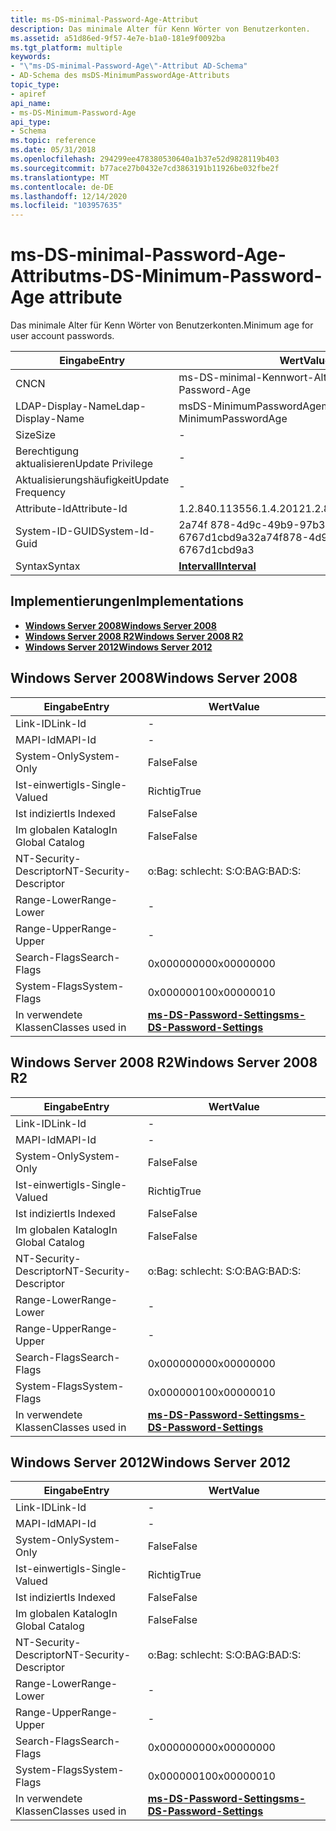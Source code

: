 ```yaml
---
title: ms-DS-minimal-Password-Age-Attribut
description: Das minimale Alter für Kenn Wörter von Benutzerkonten.
ms.assetid: a51d86ed-9f57-4e7e-b1a0-181e9f0092ba
ms.tgt_platform: multiple
keywords:
- "\"ms-DS-minimal-Password-Age\"-Attribut AD-Schema"
- AD-Schema des msDS-MinimumPasswordAge-Attributs
topic_type:
- apiref
api_name:
- ms-DS-Minimum-Password-Age
api_type:
- Schema
ms.topic: reference
ms.date: 05/31/2018
ms.openlocfilehash: 294299ee478380530640a1b37e52d9828119b403
ms.sourcegitcommit: b77ace27b0432e7cd3863191b11926be032fbe2f
ms.translationtype: MT
ms.contentlocale: de-DE
ms.lasthandoff: 12/14/2020
ms.locfileid: "103957635"
---
```

# <a name="ms-ds-minimum-password-age-attribute"></a><span data-ttu-id="9d3b1-105">ms-DS-minimal-Password-Age-Attribut</span><span class="sxs-lookup"><span data-stu-id="9d3b1-105">ms-DS-Minimum-Password-Age attribute</span></span>

<span data-ttu-id="9d3b1-106">Das minimale Alter für Kenn Wörter von Benutzerkonten.</span><span class="sxs-lookup"><span data-stu-id="9d3b1-106">Minimum age for user account passwords.</span></span>



| <span data-ttu-id="9d3b1-107">Eingabe</span><span class="sxs-lookup"><span data-stu-id="9d3b1-107">Entry</span></span> | <span data-ttu-id="9d3b1-108">Wert</span><span class="sxs-lookup"><span data-stu-id="9d3b1-108">Value</span></span> |
|-------------------|--------------------------------------|
| <span data-ttu-id="9d3b1-109">CN</span><span class="sxs-lookup"><span data-stu-id="9d3b1-109">CN</span></span>                | <span data-ttu-id="9d3b1-110">ms-DS-minimal-Kennwort-Alter</span><span class="sxs-lookup"><span data-stu-id="9d3b1-110">ms-DS-Minimum-Password-Age</span></span>           |
| <span data-ttu-id="9d3b1-111">LDAP-Display-Name</span><span class="sxs-lookup"><span data-stu-id="9d3b1-111">Ldap-Display-Name</span></span> | <span data-ttu-id="9d3b1-112">msDS-MinimumPasswordAge</span><span class="sxs-lookup"><span data-stu-id="9d3b1-112">msDS-MinimumPasswordAge</span></span>              |
| <span data-ttu-id="9d3b1-113">Size</span><span class="sxs-lookup"><span data-stu-id="9d3b1-113">Size</span></span>              | \-                                   |
| <span data-ttu-id="9d3b1-114">Berechtigung aktualisieren</span><span class="sxs-lookup"><span data-stu-id="9d3b1-114">Update Privilege</span></span>  | \-                                   |
| <span data-ttu-id="9d3b1-115">Aktualisierungshäufigkeit</span><span class="sxs-lookup"><span data-stu-id="9d3b1-115">Update Frequency</span></span>  | \-                                   |
| <span data-ttu-id="9d3b1-116">Attribute-Id</span><span class="sxs-lookup"><span data-stu-id="9d3b1-116">Attribute-Id</span></span>      | <span data-ttu-id="9d3b1-117">1.2.840.113556.1.4.2012</span><span class="sxs-lookup"><span data-stu-id="9d3b1-117">1.2.840.113556.1.4.2012</span></span>              |
| <span data-ttu-id="9d3b1-118">System-ID-GUID</span><span class="sxs-lookup"><span data-stu-id="9d3b1-118">System-Id-Guid</span></span>    | <span data-ttu-id="9d3b1-119">2a74f 878-4d9c-49b9-97b3-6767d1cbd9a3</span><span class="sxs-lookup"><span data-stu-id="9d3b1-119">2a74f878-4d9c-49f9-97b3-6767d1cbd9a3</span></span> |
| <span data-ttu-id="9d3b1-120">Syntax</span><span class="sxs-lookup"><span data-stu-id="9d3b1-120">Syntax</span></span>            | [<span data-ttu-id="9d3b1-121">**Intervall**</span><span class="sxs-lookup"><span data-stu-id="9d3b1-121">**Interval**</span></span>](s-interval.md)       |



## <a name="implementations"></a><span data-ttu-id="9d3b1-122">Implementierungen</span><span class="sxs-lookup"><span data-stu-id="9d3b1-122">Implementations</span></span>

-   [<span data-ttu-id="9d3b1-123">**Windows Server 2008**</span><span class="sxs-lookup"><span data-stu-id="9d3b1-123">**Windows Server 2008**</span></span>](#windows-server-2008)
-   [<span data-ttu-id="9d3b1-124">**Windows Server 2008 R2**</span><span class="sxs-lookup"><span data-stu-id="9d3b1-124">**Windows Server 2008 R2**</span></span>](#windows-server-2008-r2)
-   [<span data-ttu-id="9d3b1-125">**Windows Server 2012**</span><span class="sxs-lookup"><span data-stu-id="9d3b1-125">**Windows Server 2012**</span></span>](#windows-server-2012)

## <a name="windows-server-2008"></a><span data-ttu-id="9d3b1-126">Windows Server 2008</span><span class="sxs-lookup"><span data-stu-id="9d3b1-126">Windows Server 2008</span></span>



| <span data-ttu-id="9d3b1-127">Eingabe</span><span class="sxs-lookup"><span data-stu-id="9d3b1-127">Entry</span></span> | <span data-ttu-id="9d3b1-128">Wert</span><span class="sxs-lookup"><span data-stu-id="9d3b1-128">Value</span></span> |
|------------------------|-----------------------------------------------------------------------|
| <span data-ttu-id="9d3b1-129">Link-ID</span><span class="sxs-lookup"><span data-stu-id="9d3b1-129">Link-Id</span></span>                | \-                                                                    |
| <span data-ttu-id="9d3b1-130">MAPI-Id</span><span class="sxs-lookup"><span data-stu-id="9d3b1-130">MAPI-Id</span></span>                | \-                                                                    |
| <span data-ttu-id="9d3b1-131">System-Only</span><span class="sxs-lookup"><span data-stu-id="9d3b1-131">System-Only</span></span>            | <span data-ttu-id="9d3b1-132">False</span><span class="sxs-lookup"><span data-stu-id="9d3b1-132">False</span></span>                                                                 |
| <span data-ttu-id="9d3b1-133">Ist-einwertig</span><span class="sxs-lookup"><span data-stu-id="9d3b1-133">Is-Single-Valued</span></span>       | <span data-ttu-id="9d3b1-134">Richtig</span><span class="sxs-lookup"><span data-stu-id="9d3b1-134">True</span></span>                                                                  |
| <span data-ttu-id="9d3b1-135">Ist indiziert</span><span class="sxs-lookup"><span data-stu-id="9d3b1-135">Is Indexed</span></span>             | <span data-ttu-id="9d3b1-136">False</span><span class="sxs-lookup"><span data-stu-id="9d3b1-136">False</span></span>                                                                 |
| <span data-ttu-id="9d3b1-137">Im globalen Katalog</span><span class="sxs-lookup"><span data-stu-id="9d3b1-137">In Global Catalog</span></span>      | <span data-ttu-id="9d3b1-138">False</span><span class="sxs-lookup"><span data-stu-id="9d3b1-138">False</span></span>                                                                 |
| <span data-ttu-id="9d3b1-139">NT-Security-Descriptor</span><span class="sxs-lookup"><span data-stu-id="9d3b1-139">NT-Security-Descriptor</span></span> | <span data-ttu-id="9d3b1-140">o:Bag: schlecht: S:</span><span class="sxs-lookup"><span data-stu-id="9d3b1-140">O:BAG:BAD:S:</span></span>                                                          |
| <span data-ttu-id="9d3b1-141">Range-Lower</span><span class="sxs-lookup"><span data-stu-id="9d3b1-141">Range-Lower</span></span>            | \-                                                                    |
| <span data-ttu-id="9d3b1-142">Range-Upper</span><span class="sxs-lookup"><span data-stu-id="9d3b1-142">Range-Upper</span></span>            | \-                                                                    |
| <span data-ttu-id="9d3b1-143">Search-Flags</span><span class="sxs-lookup"><span data-stu-id="9d3b1-143">Search-Flags</span></span>           | <span data-ttu-id="9d3b1-144">0x00000000</span><span class="sxs-lookup"><span data-stu-id="9d3b1-144">0x00000000</span></span>                                                            |
| <span data-ttu-id="9d3b1-145">System-Flags</span><span class="sxs-lookup"><span data-stu-id="9d3b1-145">System-Flags</span></span>           | <span data-ttu-id="9d3b1-146">0x00000010</span><span class="sxs-lookup"><span data-stu-id="9d3b1-146">0x00000010</span></span>                                                            |
| <span data-ttu-id="9d3b1-147">In verwendete Klassen</span><span class="sxs-lookup"><span data-stu-id="9d3b1-147">Classes used in</span></span>        | [<span data-ttu-id="9d3b1-148">**ms-DS-Password-Settings**</span><span class="sxs-lookup"><span data-stu-id="9d3b1-148">**ms-DS-Password-Settings**</span></span>](c-msds-passwordsettings.md)<br/> |



## <a name="windows-server-2008-r2"></a><span data-ttu-id="9d3b1-149">Windows Server 2008 R2</span><span class="sxs-lookup"><span data-stu-id="9d3b1-149">Windows Server 2008 R2</span></span>



| <span data-ttu-id="9d3b1-150">Eingabe</span><span class="sxs-lookup"><span data-stu-id="9d3b1-150">Entry</span></span> | <span data-ttu-id="9d3b1-151">Wert</span><span class="sxs-lookup"><span data-stu-id="9d3b1-151">Value</span></span> |
|------------------------|-----------------------------------------------------------------------|
| <span data-ttu-id="9d3b1-152">Link-ID</span><span class="sxs-lookup"><span data-stu-id="9d3b1-152">Link-Id</span></span>                | \-                                                                    |
| <span data-ttu-id="9d3b1-153">MAPI-Id</span><span class="sxs-lookup"><span data-stu-id="9d3b1-153">MAPI-Id</span></span>                | \-                                                                    |
| <span data-ttu-id="9d3b1-154">System-Only</span><span class="sxs-lookup"><span data-stu-id="9d3b1-154">System-Only</span></span>            | <span data-ttu-id="9d3b1-155">False</span><span class="sxs-lookup"><span data-stu-id="9d3b1-155">False</span></span>                                                                 |
| <span data-ttu-id="9d3b1-156">Ist-einwertig</span><span class="sxs-lookup"><span data-stu-id="9d3b1-156">Is-Single-Valued</span></span>       | <span data-ttu-id="9d3b1-157">Richtig</span><span class="sxs-lookup"><span data-stu-id="9d3b1-157">True</span></span>                                                                  |
| <span data-ttu-id="9d3b1-158">Ist indiziert</span><span class="sxs-lookup"><span data-stu-id="9d3b1-158">Is Indexed</span></span>             | <span data-ttu-id="9d3b1-159">False</span><span class="sxs-lookup"><span data-stu-id="9d3b1-159">False</span></span>                                                                 |
| <span data-ttu-id="9d3b1-160">Im globalen Katalog</span><span class="sxs-lookup"><span data-stu-id="9d3b1-160">In Global Catalog</span></span>      | <span data-ttu-id="9d3b1-161">False</span><span class="sxs-lookup"><span data-stu-id="9d3b1-161">False</span></span>                                                                 |
| <span data-ttu-id="9d3b1-162">NT-Security-Descriptor</span><span class="sxs-lookup"><span data-stu-id="9d3b1-162">NT-Security-Descriptor</span></span> | <span data-ttu-id="9d3b1-163">o:Bag: schlecht: S:</span><span class="sxs-lookup"><span data-stu-id="9d3b1-163">O:BAG:BAD:S:</span></span>                                                          |
| <span data-ttu-id="9d3b1-164">Range-Lower</span><span class="sxs-lookup"><span data-stu-id="9d3b1-164">Range-Lower</span></span>            | \-                                                                    |
| <span data-ttu-id="9d3b1-165">Range-Upper</span><span class="sxs-lookup"><span data-stu-id="9d3b1-165">Range-Upper</span></span>            | \-                                                                    |
| <span data-ttu-id="9d3b1-166">Search-Flags</span><span class="sxs-lookup"><span data-stu-id="9d3b1-166">Search-Flags</span></span>           | <span data-ttu-id="9d3b1-167">0x00000000</span><span class="sxs-lookup"><span data-stu-id="9d3b1-167">0x00000000</span></span>                                                            |
| <span data-ttu-id="9d3b1-168">System-Flags</span><span class="sxs-lookup"><span data-stu-id="9d3b1-168">System-Flags</span></span>           | <span data-ttu-id="9d3b1-169">0x00000010</span><span class="sxs-lookup"><span data-stu-id="9d3b1-169">0x00000010</span></span>                                                            |
| <span data-ttu-id="9d3b1-170">In verwendete Klassen</span><span class="sxs-lookup"><span data-stu-id="9d3b1-170">Classes used in</span></span>        | [<span data-ttu-id="9d3b1-171">**ms-DS-Password-Settings**</span><span class="sxs-lookup"><span data-stu-id="9d3b1-171">**ms-DS-Password-Settings**</span></span>](c-msds-passwordsettings.md)<br/> |



## <a name="windows-server-2012"></a><span data-ttu-id="9d3b1-172">Windows Server 2012</span><span class="sxs-lookup"><span data-stu-id="9d3b1-172">Windows Server 2012</span></span>



| <span data-ttu-id="9d3b1-173">Eingabe</span><span class="sxs-lookup"><span data-stu-id="9d3b1-173">Entry</span></span> | <span data-ttu-id="9d3b1-174">Wert</span><span class="sxs-lookup"><span data-stu-id="9d3b1-174">Value</span></span> |
|------------------------|-----------------------------------------------------------------------|
| <span data-ttu-id="9d3b1-175">Link-ID</span><span class="sxs-lookup"><span data-stu-id="9d3b1-175">Link-Id</span></span>                | \-                                                                    |
| <span data-ttu-id="9d3b1-176">MAPI-Id</span><span class="sxs-lookup"><span data-stu-id="9d3b1-176">MAPI-Id</span></span>                | \-                                                                    |
| <span data-ttu-id="9d3b1-177">System-Only</span><span class="sxs-lookup"><span data-stu-id="9d3b1-177">System-Only</span></span>            | <span data-ttu-id="9d3b1-178">False</span><span class="sxs-lookup"><span data-stu-id="9d3b1-178">False</span></span>                                                                 |
| <span data-ttu-id="9d3b1-179">Ist-einwertig</span><span class="sxs-lookup"><span data-stu-id="9d3b1-179">Is-Single-Valued</span></span>       | <span data-ttu-id="9d3b1-180">Richtig</span><span class="sxs-lookup"><span data-stu-id="9d3b1-180">True</span></span>                                                                  |
| <span data-ttu-id="9d3b1-181">Ist indiziert</span><span class="sxs-lookup"><span data-stu-id="9d3b1-181">Is Indexed</span></span>             | <span data-ttu-id="9d3b1-182">False</span><span class="sxs-lookup"><span data-stu-id="9d3b1-182">False</span></span>                                                                 |
| <span data-ttu-id="9d3b1-183">Im globalen Katalog</span><span class="sxs-lookup"><span data-stu-id="9d3b1-183">In Global Catalog</span></span>      | <span data-ttu-id="9d3b1-184">False</span><span class="sxs-lookup"><span data-stu-id="9d3b1-184">False</span></span>                                                                 |
| <span data-ttu-id="9d3b1-185">NT-Security-Descriptor</span><span class="sxs-lookup"><span data-stu-id="9d3b1-185">NT-Security-Descriptor</span></span> | <span data-ttu-id="9d3b1-186">o:Bag: schlecht: S:</span><span class="sxs-lookup"><span data-stu-id="9d3b1-186">O:BAG:BAD:S:</span></span>                                                          |
| <span data-ttu-id="9d3b1-187">Range-Lower</span><span class="sxs-lookup"><span data-stu-id="9d3b1-187">Range-Lower</span></span>            | \-                                                                    |
| <span data-ttu-id="9d3b1-188">Range-Upper</span><span class="sxs-lookup"><span data-stu-id="9d3b1-188">Range-Upper</span></span>            | \-                                                                    |
| <span data-ttu-id="9d3b1-189">Search-Flags</span><span class="sxs-lookup"><span data-stu-id="9d3b1-189">Search-Flags</span></span>           | <span data-ttu-id="9d3b1-190">0x00000000</span><span class="sxs-lookup"><span data-stu-id="9d3b1-190">0x00000000</span></span>                                                            |
| <span data-ttu-id="9d3b1-191">System-Flags</span><span class="sxs-lookup"><span data-stu-id="9d3b1-191">System-Flags</span></span>           | <span data-ttu-id="9d3b1-192">0x00000010</span><span class="sxs-lookup"><span data-stu-id="9d3b1-192">0x00000010</span></span>                                                            |
| <span data-ttu-id="9d3b1-193">In verwendete Klassen</span><span class="sxs-lookup"><span data-stu-id="9d3b1-193">Classes used in</span></span>        | [<span data-ttu-id="9d3b1-194">**ms-DS-Password-Settings**</span><span class="sxs-lookup"><span data-stu-id="9d3b1-194">**ms-DS-Password-Settings**</span></span>](c-msds-passwordsettings.md)<br/> |



 

 





